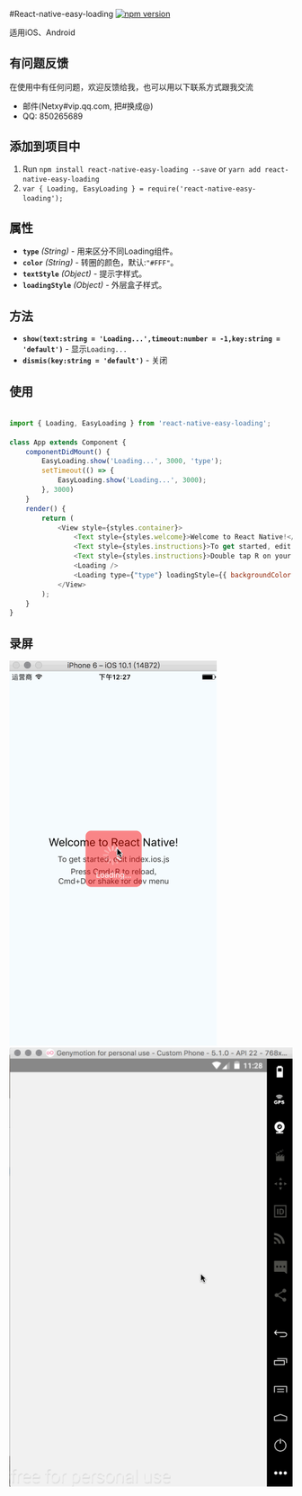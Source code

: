 #React-native-easy-loading
[![npm version](https://badge.fury.io/js/react-native-scrollable-tab-view.svg)](https://badge.fury.io/js/react-native-scrollable-tab-view)

适用iOS、Android

## 有问题反馈
在使用中有任何问题，欢迎反馈给我，也可以用以下联系方式跟我交流

* 邮件(Netxy#vip.qq.com, 把#换成@)
* QQ: 850265689

## 添加到项目中

1. Run `npm install react-native-easy-loading --save` or `yarn add react-native-easy-loading`
2. `var { Loading, EasyLoading } = require('react-native-easy-loading');`



## 属性

- **`type`** _(String)_ - 用来区分不同Loading组件。
- **`color`** _(String)_ - 转圈的颜色，默认:`"#FFF"`。
- **`textStyle`** _(Object)_ - 提示字样式。
- **`loadingStyle`** _(Object)_ - 外层盒子样式。


## 方法

- **`show(text:string = 'Loading...',timeout:number = -1,key:string = 'default')`** - 显示`Loading...`
- **`dismis(key:string = 'default')`** - 关闭


## 使用

```javascript

import { Loading, EasyLoading } from 'react-native-easy-loading';

class App extends Component {
    componentDidMount() {
		EasyLoading.show('Loading...', 3000, 'type');
		setTimeout(() => {
			EasyLoading.show('Loading...', 3000);
		}, 3000)
	}
	render() {
		return (
			<View style={styles.container}>
				<Text style={styles.welcome}>Welcome to React Native!</Text>
				<Text style={styles.instructions}>To get started, edit index.android.js</Text>
				<Text style={styles.instructions}>Double tap R on your keyboard to reload,{'\n'}Shake or press menu button for dev menu</Text>
				<Loading />
				<Loading type={"type"} loadingStyle={{ backgroundColor: "#f007" }} />
			</View>
		);
	}
}
```

## 录屏

![iOS](./Screencap/ios.gif)
![android](./Screencap/android.gif)